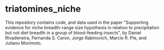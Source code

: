 # triatomines_niche

This repository contains code, and data used in the paper "Supporting evidence for niche breadth-range size hypothesis in relation to precipitation but not diet breadth in a group of blood-feeding insects", by Daniel Rivadeneira, Fernanda S. Caron, Jorge Rabinovich, Marcio R. Pie, and Juliano Morimoto.
